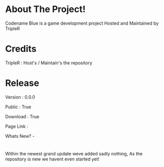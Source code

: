 # About The Project!
Codename Blue is a game development project Hosted and Maintained by TripleR

# Credits
TripleR : Host's / Maintain's the repository

# Release
Version    : 0.0.0
 
Public    : True
 
Download  : True
 
Page Link :

Whats New? -
#
Within the newest grand update weve added sadly nothing, As the repository is new we havent even started yet!
